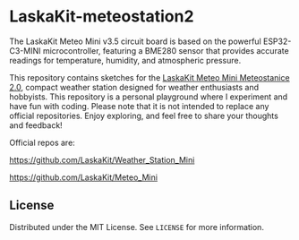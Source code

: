 # LaskaKit-meteostation2

The LaskaKit Meteo Mini v3.5 circuit board is based on the powerful ESP32-C3-MINI microcontroller, featuring a BME280 sensor that provides accurate readings for temperature, humidity, and atmospheric pressure.

This repository contains sketches for the [LaskaKit Meteo Mini Meteostanice 2.0](https://www.laskakit.cz/laskakit-meteo-mini-meteostanice/), compact weather station designed for weather enthusiasts and hobbyists.
This repository is a personal playground where I experiment and have fun with coding. Please note that it is not intended to replace any official repositories. Enjoy exploring, and feel free to share your thoughts and feedback!

Official repos are: 

https://github.com/LaskaKit/Weather_Station_Mini

https://github.com/LaskaKit/Meteo_Mini


## License

Distributed under the MIT License. See `LICENSE` for more information.
